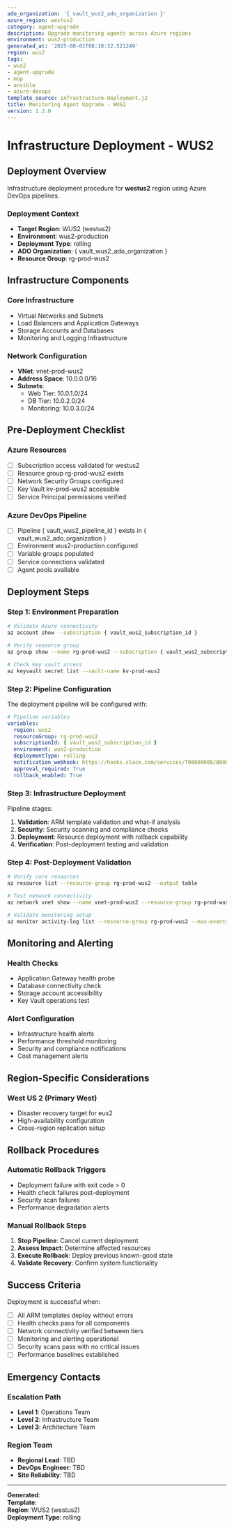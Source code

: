 ```yaml
---
ado_organization: '{ vault_wus2_ado_organization }'
azure_region: westus2
category: agent-upgrade
description: Upgrade monitoring agents across Azure regions
environment: wus2-production
generated_at: '2025-08-01T08:18:32.521249'
region: wus2
tags:
- wus2
- agent-upgrade
- mop
- ansible
- azure-devops
template_source: infrastructure-deployment.j2
title: Monitoring Agent Upgrade - WUS2
version: 1.2.0
---
```


# Infrastructure Deployment - WUS2

## Deployment Overview

Infrastructure deployment procedure for **westus2** region using Azure DevOps pipelines.

### Deployment Context

- **Target Region**: WUS2 (westus2)
- **Environment**: wus2-production
- **Deployment Type**: rolling
- **ADO Organization**: { vault_wus2_ado_organization }
- **Resource Group**: rg-prod-wus2

## Infrastructure Components

### Core Infrastructure
- Virtual Networks and Subnets
- Load Balancers and Application Gateways  
- Storage Accounts and Databases
- Monitoring and Logging Infrastructure

### Network Configuration
- **VNet**: vnet-prod-wus2
- **Address Space**: 10.0.0.0/16
- **Subnets**:
  - Web Tier: 10.0.1.0/24
  - DB Tier: 10.0.2.0/24
  - Monitoring: 10.0.3.0/24

## Pre-Deployment Checklist

### Azure Resources
- [ ] Subscription access validated for westus2
- [ ] Resource group rg-prod-wus2 exists
- [ ] Network Security Groups configured
- [ ] Key Vault kv-prod-wus2 accessible
- [ ] Service Principal permissions verified

### Azure DevOps Pipeline
- [ ] Pipeline { vault_wus2_pipeline_id } exists in { vault_wus2_ado_organization }
- [ ] Environment wus2-production configured
- [ ] Variable groups populated
- [ ] Service connections validated
- [ ] Agent pools available

## Deployment Steps

### Step 1: Environment Preparation

```bash
# Validate Azure connectivity
az account show --subscription { vault_wus2_subscription_id }

# Verify resource group
az group show --name rg-prod-wus2 --subscription { vault_wus2_subscription_id }

# Check key vault access
az keyvault secret list --vault-name kv-prod-wus2
```

### Step 2: Pipeline Configuration

The deployment pipeline will be configured with:

```yaml
# Pipeline variables
variables:
  region: wus2
  resourceGroup: rg-prod-wus2
  subscriptionId: { vault_wus2_subscription_id }
  environment: wus2-production
  deploymentType: rolling
  notification_webhook: https://hooks.slack.com/services/T00000000/B00000000/XXXXXXXXXXXXXXXXXXXXXXXX
  approval_required: True
  rollback_enabled: True
```

### Step 3: Infrastructure Deployment

Pipeline stages:
1. **Validation**: ARM template validation and what-if analysis
2. **Security**: Security scanning and compliance checks
3. **Deployment**: Resource deployment with rollback capability
4. **Verification**: Post-deployment testing and validation

### Step 4: Post-Deployment Validation

```bash
# Verify core resources
az resource list --resource-group rg-prod-wus2 --output table

# Test network connectivity
az network vnet show --name vnet-prod-wus2 --resource-group rg-prod-wus2

# Validate monitoring setup
az monitor activity-log list --resource-group rg-prod-wus2 --max-events 5
```

## Monitoring and Alerting

### Health Checks
- Application Gateway health probe
- Database connectivity check  
- Storage account accessibility
- Key Vault operations test

### Alert Configuration
- Infrastructure health alerts
- Performance threshold monitoring
- Security and compliance notifications
- Cost management alerts

## Region-Specific Considerations

### West US 2 (Primary West)
- Disaster recovery target for eus2
- High-availability configuration
- Cross-region replication setup

## Rollback Procedures

### Automatic Rollback Triggers
- Deployment failure with exit code > 0
- Health check failures post-deployment
- Security scan failures
- Performance degradation alerts

### Manual Rollback Steps
1. **Stop Pipeline**: Cancel current deployment
2. **Assess Impact**: Determine affected resources
3. **Execute Rollback**: Deploy previous known-good state
4. **Validate Recovery**: Confirm system functionality

## Success Criteria

Deployment is successful when:
- [ ] All ARM templates deploy without errors
- [ ] Health checks pass for all components
- [ ] Network connectivity verified between tiers
- [ ] Monitoring and alerting operational
- [ ] Security scans pass with no critical issues
- [ ] Performance baselines established

## Emergency Contacts

### Escalation Path
- **Level 1**: Operations Team
- **Level 2**: Infrastructure Team  
- **Level 3**: Architecture Team

### Region Team
- **Regional Lead**: TBD
- **DevOps Engineer**: TBD
- **Site Reliability**: TBD

---

**Generated**:   
**Template**:   
**Region**: WUS2 (westus2)  
**Deployment Type**: rolling